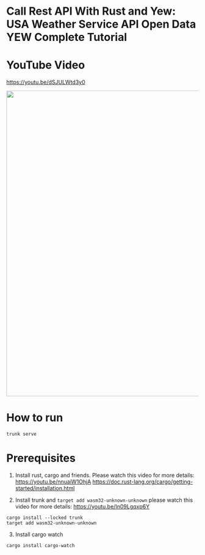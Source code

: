 
# Call Rest API With Rust and Yew: USA Weather Service API Open Data YEW Complete Tutorial

# YouTube Video
https://youtu.be/dSJULWtd3y0


<p align="center">
  <img src="https://user-images.githubusercontent.com/1176339/179649844-c1d88089-9fe1-4fe7-8b98-bf01fa35e1b0.png" width="800"/>
</p>


# How to run
```
trunk serve
```

# Prerequisites

1. Install rust, cargo and friends. Please watch this video for more details: https://youtu.be/nnuaiW1OhjA
https://doc.rust-lang.org/cargo/getting-started/installation.html

2. Install trunk and `target add wasm32-unknown-unknown` please watch this video for more details: https://youtu.be/In09Lgqxp6Y
```
cargo install --locked trunk
target add wasm32-unknown-unknown
```

3. Install cargo watch 
```
cargo install cargo-watch
```
